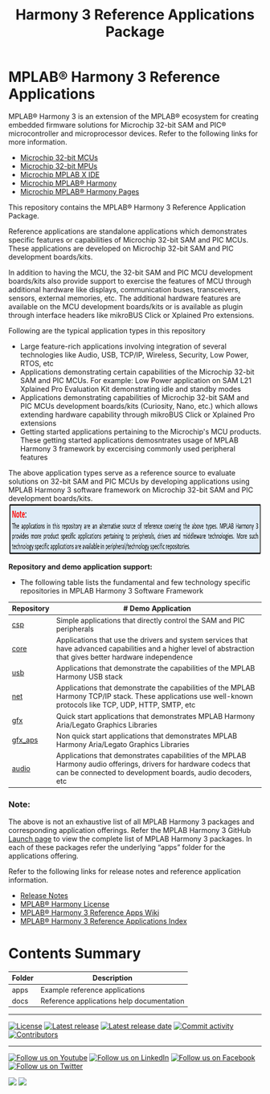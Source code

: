 ﻿---
title: Harmony 3 Reference Applications Package
nav_order: 1
---
# MPLAB® Harmony 3 Reference Applications

MPLAB® Harmony 3 is an extension of the MPLAB® ecosystem for creating
embedded firmware solutions for Microchip 32-bit SAM and PIC® microcontroller
and microprocessor devices.  Refer to the following links for more information.

- [Microchip 32-bit MCUs](https://www.microchip.com/design-centers/32-bit)
- [Microchip 32-bit MPUs](https://www.microchip.com/design-centers/32-bit-mpus)
- [Microchip MPLAB X IDE](https://www.microchip.com/mplab/mplab-x-ide)
- [Microchip MPLAB® Harmony](https://www.microchip.com/mplab/mplab-harmony)
- [Microchip MPLAB® Harmony Pages](https://microchip-mplab-harmony.github.io/)

This repository contains the MPLAB® Harmony 3 Reference Application Package. 

Reference applications are standalone applications which demonstrates specific 
features or capabilities of Microchip 32-bit SAM and PIC MCUs. These applications 
are developed on Microchip 32-bit SAM and PIC development boards/kits. 

In addition to having the MCU, the 32-bit SAM and PIC MCU development boards/kits 
also provide support to exercise the features of MCU through additional hardware 
like displays, communication buses, transceivers, sensors, external memories, etc.
The additional hardware features are available on the MCU development boards/kits 
or is available as plugin through interface headers like mikroBUS Click or Xplained Pro extensions.

Following are the typical application types in this repository
- Large feature-rich applications involving integration of several technologies like Audio, USB, TCP/IP, Wireless, Security, Low Power, RTOS, etc
- Applications demonstrating certain capabilities of the Microchip 32-bit SAM and PIC MCUs. For example: Low Power application on SAM L21 Xplained Pro Evaluation Kit demonstrating idle and standby modes
- Applications demonstrating capabilities of Microchip 32-bit SAM and PIC MCUs development boards/kits (Curiosity, Nano, etc.) which allows extending hardware capability through mikroBUS Click or Xplained Pro extensions
- Getting started applications pertaining to the Microchip's MCU products. These getting started applications demosntrates usage of MPLAB Harmony 3 framework by excercising commonly used peripheral features

The above application types serve as a reference source to evaluate solutions on 32-bit SAM and PIC MCUs by developing applications using MPLAB Harmony 3 software framework on Microchip 32-bit SAM and PIC development boards/kits.  
<img src = "note.png" width="900" height="105" align="middle">

**Repository and demo application support:**
- The following table lists the fundamental and few technology specific repositories in MPLAB Harmony 3 Software Framework

| Repository	| # Demo Application |
| ---                                                                               | ---|            
| [csp](https://github.com/Microchip-MPLAB-Harmony/csp/tree/master/apps)			| Simple applications that directly control the SAM and PIC peripherals |
| [core](https://github.com/Microchip-MPLAB-Harmony/core/tree/master/apps)          | Applications that use the drivers and system services that have advanced capabilities and a higher level of abstraction that gives better hardware independence |
| [usb](https://github.com/Microchip-MPLAB-Harmony/usb/tree/master/apps)            | Applications that demonstrate the capabilities of the MPLAB Harmony USB stack |
| [net](https://github.com/Microchip-MPLAB-Harmony/net/tree/master/apps)            | Applications that demonstrate the capabilities of the MPLAB Harmony TCP/IP stack. These applications use well-known protocols like TCP, UDP, HTTP, SMTP, etc |
| [gfx](https://github.com/Microchip-MPLAB-Harmony/gfx/tree/master/apps)			| Quick start applications that demonstrates MPLAB Harmony Aria/Legato Graphics Libraries |
| [gfx_aps](https://github.com/Microchip-MPLAB-Harmony/gfx_apps/tree/master/apps)	| Non quick start applications that demonstrates MPLAB Harmony Aria/Legato Graphics Libraries |
| [audio](https://github.com/Microchip-MPLAB-Harmony/audio/tree/master/apps)		| Applications that demonstrates capabilities of the MPLAB Harmony audio offerings, drivers for hardware codecs that can be connected to development boards, audio decoders, etc |

### Note: 
The above is not an exhaustive list of all MPLAB Harmony 3 packages and corresponding application offerings. Refer the MPLAB Harmony 3 GitHub [Launch page](https://github.com/Microchip-MPLAB-Harmony) to view the complete list of MPLAB Harmony 3 packages. In each of these packages refer the underlying “apps” folder for the applications offering.

Refer to the following links for release notes and reference application information.

- [Release Notes](./release_notes.md)
- [MPLAB® Harmony License](mplab_harmony_license.md)
- [MPLAB® Harmony 3 Reference Apps Wiki](https://github.com/SyedThaseemuddin/reference_apps/wiki)
- [MPLAB® Harmony 3 Reference Applications Index](./docs/index.md)

# Contents Summary

| Folder     | Description                                               |
| ---        | ---                                                       |
| apps       | Example reference applications      |
| docs       | Reference applications help documentation                      |


____

[![License](https://img.shields.io/badge/license-Harmony%20license-orange.svg)](https://github.com/Microchip-MPLAB-Harmony/wireless/blob/master/mplab_harmony_license.md)
[![Latest release](https://img.shields.io/github/release/Microchip-MPLAB-Harmony/wireless.svg)](https://github.com/Microchip-MPLAB-Harmony/wireless/releases/latest)
[![Latest release date](https://img.shields.io/github/release-date/Microchip-MPLAB-Harmony/wireless.svg)](https://github.com/Microchip-MPLAB-Harmony/wireless/releases/latest)
[![Commit activity](https://img.shields.io/github/commit-activity/y/Microchip-MPLAB-Harmony/wireless.svg)](https://github.com/Microchip-MPLAB-Harmony/wireless/graphs/commit-activity)
[![Contributors](https://img.shields.io/github/contributors-anon/Microchip-MPLAB-Harmony/wireless.svg)]()

____

[![Follow us on Youtube](https://img.shields.io/badge/Youtube-Follow%20us%20on%20Youtube-red.svg)](https://www.youtube.com/user/MicrochipTechnology)
[![Follow us on LinkedIn](https://img.shields.io/badge/LinkedIn-Follow%20us%20on%20LinkedIn-blue.svg)](https://www.linkedin.com/company/microchip-technology)
[![Follow us on Facebook](https://img.shields.io/badge/Facebook-Follow%20us%20on%20Facebook-blue.svg)](https://www.facebook.com/microchiptechnology/)
[![Follow us on Twitter](https://img.shields.io/twitter/follow/MicrochipTech.svg?style=social)](https://twitter.com/MicrochipTech)

[![](https://img.shields.io/github/stars/Microchip-MPLAB-Harmony/wireless.svg?style=social)]()
[![](https://img.shields.io/github/watchers/Microchip-MPLAB-Harmony/wireless.svg?style=social)]()

